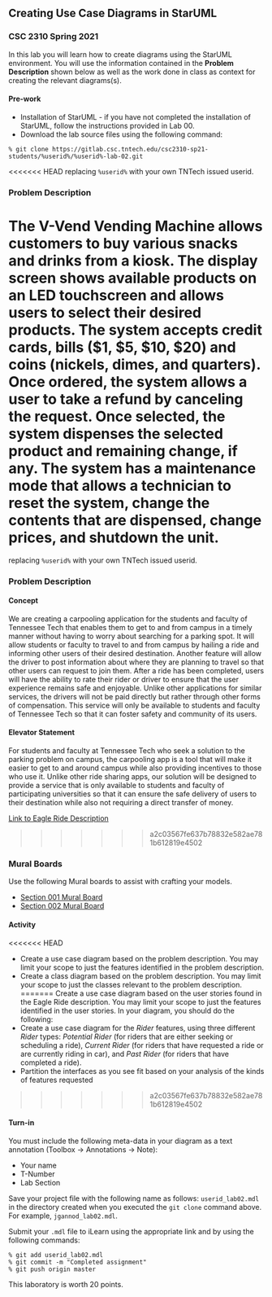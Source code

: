 ## Creating Use Case Diagrams in StarUML
### CSC 2310 Spring 2021

In this lab you will learn how to create diagrams using the StarUML environment. You will use the information contained in the **Problem Description** shown below as well as the work done in class as context for creating the relevant diagrams(s).

#### Pre-work
* Installation of StarUML - if you have not completed the installation of StarUML, follow the instructions provided in Lab 00.
* Download the lab source files using the following command:
```text
% git clone https://gitlab.csc.tntech.edu/csc2310-sp21-students/%userid%/%userid%-lab-02.git
```
<<<<<<< HEAD
replacing ```%userid%``` with your own TNTech issued userid.

### Problem Description
The V-Vend Vending Machine allows customers to buy various snacks and drinks from a kiosk. The display screen shows available products on an LED touchscreen and allows users to select their desired products. The system accepts credit cards, bills (\$1, \$5, \$10, \$20) and coins (nickels, dimes, and quarters). Once ordered, the system allows a user to take a refund by canceling the request. Once selected, the system dispenses the selected product and remaining change, if any. The system has a maintenance mode that allows a technician to reset the system, change the contents that are dispensed, change prices, and shutdown the unit.
=======
replacing ``%userid%`` with your own TNTech issued userid.

### Problem Description
#### Concept

We are creating a carpooling application for the students and faculty of Tennessee Tech that enables them to get to and from campus in a timely manner without having to worry about searching for a parking spot. It will allow students or faculty to travel to and from campus by hailing a ride and informing other users of their desired destination. Another feature will allow the driver to post information about where they are planning to travel so that other users can request to join them. After a ride has been completed, users will have the ability to rate their rider or driver to ensure that the user experience remains safe and enjoyable. Unlike other applications for similar services, the drivers will not be paid directly but rather through other forms of compensation. This service will only be available to students and faculty of Tennessee Tech so that it can foster safety and community of its users.

#### Elevator Statement

For students and faculty at Tennessee Tech who seek a solution to the parking problem on campus, the carpooling app is a tool that will make it easier to get to and around campus while also providing incentives to those who use it. Unlike other ride sharing apps, our solution will be designed to provide a service that is only available to students and faculty of participating universities so that it can ensure the safe delivery of users to their destination while also not requiring a direct transfer of money.

[Link to Eagle Ride Description](https://tennesseetechuniversity.sharepoint.com/:b:/r/sites/CSC2310Spring2021/Shared%20Documents/General/Laboratory/RideShare.pdf?csf=1&web=1&e=2lzFs1)
>>>>>>> a2c03567fe637b78832e582ae781b612819e4502

### Mural Boards
Use the following Mural boards to assist with crafting your models.

* [Section 001 Mural Board](Vending%20Machine-001.pdf)
* [Section 002 Mural Board](Vending%20Machine-002.pdf)

#### Activity
<<<<<<< HEAD
* Create a use case diagram based on the problem description. You may limit your scope to just the features identified in the problem description. 
* Create a class diagram based on the problem description. You may limit your scope to just the classes relevant to the problem description.
=======
Create a use case diagram based on the user stories found in the Eagle Ride description. You may limit your scope to just the features identified in the user stories. In your diagram, you should do the following:
* Create a use case diagram for the _Rider_ features, using three different _Rider_ types: _Potential Rider_ (for riders that are either seeking or scheduling a ride), _Current Rider_ (for riders that have requested a ride or are currently riding in car), and _Past Rider_ (for riders that have completed a ride).
* Partition the interfaces as you see fit based on your analysis of the kinds of features requested
>>>>>>> a2c03567fe637b78832e582ae781b612819e4502

#### Turn-in
You must include the following meta-data in your diagram as a text annotation (Toolbox &#8594; Annotations &#8594; Note):
* Your name
* T-Number
* Lab Section

Save your project file with the following name as follows: ```userid_lab02.mdl``` in the directory created when you executed the ```git clone``` command above. For example, ```jgannod_lab02.mdl```. 

Submit your ```.mdl``` file to iLearn using the appropriate link and by using the following commands:
```text
% git add userid_lab02.mdl
% git commit -m "Completed assignment"
% git push origin master
```

This laboratory is worth 20 points.